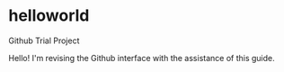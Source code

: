 # helloworld
Github Trial Project

Hello!
I'm revising the Github interface with the assistance of this guide.
